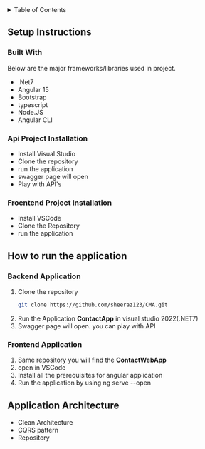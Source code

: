 
<!-- PROJECT LOGO -->

<div align="center">
  
  
</div>



<!-- TABLE OF CONTENTS -->
<details>
  <summary>Table of Contents</summary>
  <ol>
    <li><a href="#setup-instructions">Setup instructions</a>     </li>
     <li><a href="#how-to-run-the-application">How to run the application</a></li>
      <li><a href="#application-architecture">Application Architecture</a></li>
  
   </ol>
</details>



<!-- Setup instructions -->
## Setup Instructions
### Built With

Below are the major frameworks/libraries used in project.

* .Net7
* Angular 15
* Bootstrap
* typescript
* Node.JS
* Angular CLI
### Api Project Installation
* Install Visual Studio
* Clone the repository
* run the application
* swagger page will open
* Play with API's

### Froentend Project Installation
* Install VSCode
* Clone the Repository
* run the application
   

<!-- How to run the application -->
## How to run the application
### Backend Application
1. Clone the repository
   ```sh
   git clone https://github.com/sheeraz123/CMA.git
   ```
2. Run the Application **ContactApp** in visual studio 2022(.NET7)
3. Swagger page will open. you can play with API

### Frontend Application
1. Same repository you will find the **ContactWebApp**
2. open in VSCode
3. Install all the prerequisites for angular application
4. Run the application by using ng serve --open
     
   




<!-- CONTACT -->
## Application Architecture

* Clean Architecture
* CQRS pattern
* Repository
  




